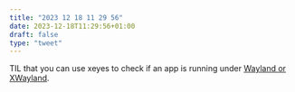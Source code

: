 ```yaml
---
title: "2023 12 18 11 29 56"
date: 2023-12-18T11:29:56+01:00
draft: false
type: "tweet"
---
```

TIL that you can use xeyes to check if an app is running under [Wayland or XWayland](https://medium.com/@bugaevc/how-to-easily-determine-if-an-app-runs-on-xwayland-or-on-wayland-natively-8191b506ab9a).

